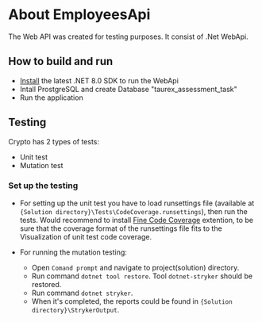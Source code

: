 # About EmployeesApi
The Web API was created for testing purposes. It consist of .Net WebApi.

## How to build and run
* [Install](https://dotnet.microsoft.com/en-us/download#/current) the latest .NET 8.0 SDK to run the WebApi
* Intall ProstgreSQL and create Database "taurex_assessment_task"
* Run the application

## Testing
Crypto has 2 types of tests:
* Unit test 
* Mutation test

### Set up the testing
* For setting up the unit test you have to load runsettings file (available at `{Solution directory}\Tests\CodeCoverage.runsettings`), then run the tests. Would recommend to install [Fine Code Coverage](https://marketplace.visualstudio.com/items?itemName=FortuneNgwenya.FineCodeCoverage2022) extention, to be sure that the coverage format of the runsettings file fits to the Visualization of unit test code coverage.

* For running the mutation testing:
  * Open `Comand prompt` and navigate to project(solution) directory.
  * Run command `dotnet tool restore`. Tool `dotnet-stryker` should be restored.
  * Run command `dotnet stryker`.
  * When it's completed, the reports could be found in `{Solution directory}\StrykerOutput`.
